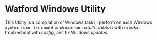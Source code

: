 # Watford Windows Utility

This Utility is a compilation of Windows tasks I perform on each Windows system I use. It is meant to streamline *installs*, debloat with *tweaks*, troubleshoot with *config*, and fix Windows *updates*.  



